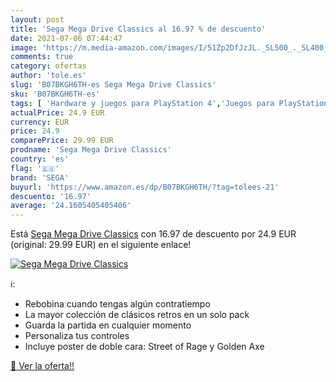 ```yaml
---
layout: post
title: 'Sega Mega Drive Classics al 16.97 % de descuento'
date: 2021-07-06 07:44:47
image: 'https://m.media-amazon.com/images/I/51Zp2DfJzJL._SL500_._SL400_.jpg'
comments: true
category: ofertas
author: 'tole.es'
slug: 'B07BKGH6TH-es Sega Mega Drive Classics'
sku: 'B07BKGH6TH-es'
tags: [ 'Hardware y juegos para PlayStation 4','Juegos para PlayStation 4','Videojuegos','sega', ]
actualPrice: 24.9 EUR
currency: EUR
price: 24.9
comparePrice: 29.99 EUR
prodname: 'Sega Mega Drive Classics'
country: 'es'
flag: '🇪🇸'
brand: 'SEGA'
buyurl: 'https://www.amazon.es/dp/B07BKGH6TH/?tag=tolees-21'
descuento: '16.97'
average: '24.1605405405406'
---
```


Está [Sega Mega Drive Classics](https://www.amazon.es/dp/B07BKGH6TH/?tag=tolees-21) con 16.97 de descuento por 24.9 EUR (original: 29.99 EUR) en el siguiente enlace!

[![Sega Mega Drive Classics](https://m.media-amazon.com/images/I/51Zp2DfJzJL._SL500_._SL400_.jpg)](https://www.amazon.es/dp/B07BKGH6TH/?tag=tolees-21)

ℹ️:

- Rebobina cuando tengas algún contratiempo
- La mayor colección de clásicos retros en un solo pack
- Guarda la partida en cualquier momento
- Personaliza tus controles
- Incluye poster de doble cara: Street of Rage y Golden Axe

[🛒 Ver la oferta!!](https://www.amazon.es/dp/B07BKGH6TH/?tag=tolees-21)
